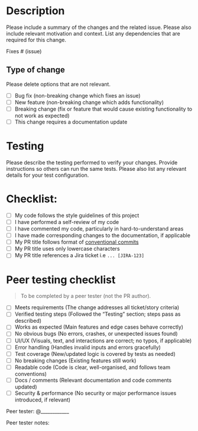 # Description

Please include a summary of the changes and the related issue. Please also include relevant motivation and context. List any dependencies that are required for this change.

Fixes # (issue)

## Type of change

Please delete options that are not relevant.

- [ ] Bug fix (non-breaking change which fixes an issue)
- [ ] New feature (non-breaking change which adds functionality)
- [ ] Breaking change (fix or feature that would cause existing functionality to not work as expected)
- [ ] This change requires a documentation update

# Testing

Please describe the testing performed to verify your changes. Provide instructions so others can run the same tests. Please also list any relevant details for your test configuration.

# Checklist:

- [ ] My code follows the style guidelines of this project
- [ ] I have performed a self-review of my code
- [ ] I have commented my code, particularly in hard-to-understand areas
- [ ] I have made corresponding changes to the documentation, if applicable
- [ ] My PR title follows format of [conventional commits](https://www.conventionalcommits.org/en/v1.0.0/#summary)
- [ ] My PR title uses only lowercase characters
- [ ] My PR title references a Jira ticket i.e `... [JIRA-123]`

# Peer testing checklist

> To be completed by a peer tester (not the PR author).

- [ ] Meets requirements (The change addresses all ticket/story criteria)
- [ ] Verified testing steps (Followed the “Testing” section; steps pass as described)
- [ ] Works as expected (Main features and edge cases behave correctly)
- [ ] No obvious bugs (No errors, crashes, or unexpected issues found)
- [ ] UI/UX (Visuals, text, and interactions are correct; no typos, if applicable)
- [ ] Error handling (Handles invalid inputs and errors gracefully)
- [ ] Test coverage (New/updated logic is covered by tests as needed)
- [ ] No breaking changes (Existing features still work)
- [ ] Readable code (Code is clear, well-organised, and follows team conventions)
- [ ] Docs / comments (Relevant documentation and code comments updated)
- [ ] Security & performance (No security or major performance issues introduced, if relevant)

Peer tester: @____________

Peer tester notes:  
